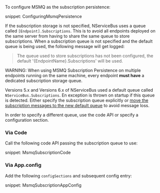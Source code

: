 To configure MSMQ as the subscription persistence:

snippet: ConfiguringMsmqPersistence

If the subscription storage is not specified, NServiceBus uses a queue called `[Endpoint].Subscriptions`. This is to avoid all endpoints deployed on the same server from having to share the same queue to store subscriptions. When a subscription queue is not specified and the default queue is being used, the following message will get logged:

>The queue used to store subscriptions has not been configured, the default '{EndpointName}.Subscriptions' will be used.

WARNING: When using MSMQ Subscription Persistence on multiple endpoints running on the same machine, every endpoint **must have** a dedicated subscription storage queue. 

Versions 5.x and Versions 6.x of NServiceBus used a default queue called `NServiceBus.Subscriptions`. En exception is thrown on startup if this queue is detected. Either specify the subscription queue explicitly or [move the subscription messages to the new default queue](/nservicebus/upgrades/6to7/moving-msmq-subscriptions.md) to avoid message loss.

In order to specify a different queue, use the code API or specify a configuration section.


### Via Code

Call the following code API passing the subscription queue to use:

snippet: MsmqSubscriptionCode


### Via App.config

Add the following `configSections` and subsequent config entry:

snippet: MsmqSubscriptionAppConfig